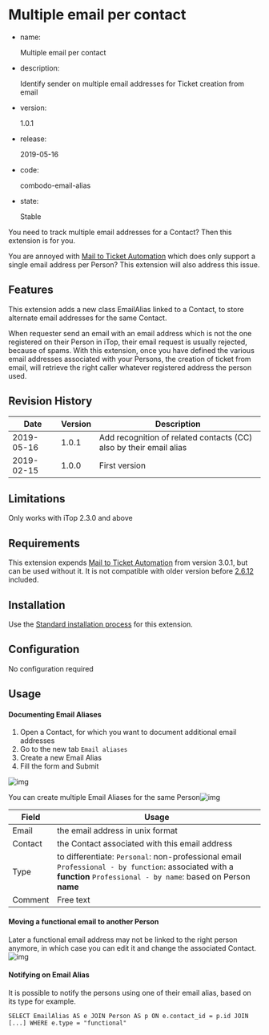 # Multiple email per contact

- name:

  Multiple email per contact

- description:

  Identify sender on multiple email addresses for Ticket creation from email

- version:

  1.0.1

- release:

  2019-05-16

- code:

  combodo-email-alias

- state:

  Stable

You need to track multiple email addresses for a Contact? Then this extension is for you.

You are annoyed with [Mail to Ticket Automation](https://www.itophub.io/wiki/page?id=extensions%3Aticket-from-email) which does only support a single email address per Person? This extension will also address this issue.

## Features

This extension adds a new class EmailAlias linked to a Contact, to store alternate email addresses for the same Contact.

When requester send an email with an email address which is not the one registered on their Person in iTop, their email request is usually rejected, because of spams. With this extension, once you have defined the various email addresses associated with your Persons, the creation of ticket from email, will retrieve the right caller whatever registered address the person used.

## Revision History

| Date       | Version | Description                                                  |
| ---------- | ------- | ------------------------------------------------------------ |
| 2019-05-16 | 1.0.1   | Add recognition of related contacts (CC) also by their email alias |
| 2019-02-15 | 1.0.0   | First version                                                |

## Limitations

Only works with iTop 2.3.0 and above

## Requirements

This extension expends [Mail to Ticket Automation](https://www.itophub.io/wiki/page?id=extensions%3Aticket-from-email) from version 3.0.1, but can be used without it.
It is not compatible with older version before [2.6.12](https://www.itophub.io/wiki/page?id=extensions%3Aticket-from-email_2_6) included.

## Installation

Use the [Standard installation process](https://www.itophub.io/wiki/page?id=extensions%3Ainstallation) for this extension.

## Configuration

No configuration required

## Usage

#### Documenting Email Aliases

1. Open a Contact, for which you want to document additional email addresses
2. Go to the new tab `Email aliases`
3. Create a new Email Alias
4. Fill the form and Submit

![img](https://www.itophub.io/wiki/media?media=extensions%3Aemail-alias-create.png)

You can create multiple Email Aliases for the same Person![img](https://www.itophub.io/wiki/media?media=extensions%3Aemail-alias-edit.png)

| Field   | Usage                                                        |
| ------- | ------------------------------------------------------------ |
| Email   | the email address in unix format                             |
| Contact | the Contact associated with this email address               |
| Type    | to differentiate: `Personal`: non-professional email `Professional - by function`: associated with a **function** `Professional - by name`: based on Person **name** |
| Comment | Free text                                                    |

#### Moving a functional email to another Person

Later a functional email address may not be linked to the right person anymore, in which case you can edit it and change the associated Contact.![img](https://www.itophub.io/wiki/media?w=400&tok=aa6f0c&media=extensions%3Aemail-alias-modif.png)

#### Notifying on Email Alias

It is possible to notify the persons using one of their email alias, based on its type for example.

```
SELECT EmailAlias AS e JOIN Person AS p ON e.contact_id = p.id JOIN [...] WHERE e.type = "functional"
```
